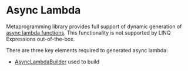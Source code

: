 Async Lambda
====
Metaprogramming library provides full support of dynamic generation of [async lambda functions](https://docs.microsoft.com/en-us/dotnet/csharp/language-reference/keywords/async). This functionality is not supported by LINQ Expressions out-of-the-box.

There are three key elements required to generated async lambda:
* [AsyncLambdaBuilder](../../api/DotNext.Metaprogramming.AsyncLambdaBuilder-1.yml) used to build 
